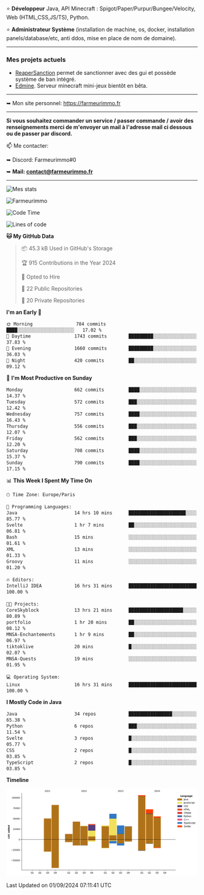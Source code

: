 ⭐ **Développeur** Java, API Minecraft : Spigot/Paper/Purpur/Bungee/Velocity, Web (HTML,CSS,JS/TS), Python.

⭐ **Administrateur Système** (installation de machine, os, docker, installation panels/database/etc, anti ddos, mise en place de nom de domaine).

---

### Mes projets actuels
- [ReaperSanction](https://www.spigotmc.org/resources/reapersanction.89580/) permet de sanctionner avec des gui et possède système de ban intégré.
- [Edmine](https://edmine.net). Serveur minecraft mini-jeux bientôt en bêta.

---

➥ Mon site personnel: https://farmeurimmo.fr

---

**Si vous souhaitez commander un service / passer commande / avoir des renseignements merci de m'envoyer un mail à l'adresse mail ci dessous ou de passer par discord.**

📫 Me contacter:
 
   ➥ Discord: Farmeurimmo#0
   
   ➥ **Mail: contact@farmeurimmo.fr**

---

![Mes stats](https://github-readme-stats.farmeurimmo.fr/api?username=Farmeurimmo&count_private=true&show_icons=true&theme=radical)

<img src="https://komarev.com/ghpvc/?username=Farmeurimmo" alt="Farmeurimmo" />

<!--START_SECTION:waka-->
![Code Time](http://img.shields.io/badge/Code%20Time-1%2C524%20hrs%2054%20mins-blue)

![Lines of code](https://img.shields.io/badge/From%20Hello%20World%20I%27ve%20Written-649.4%20thousand%20lines%20of%20code-blue)

**🐱 My GitHub Data** 

> 📦 45.3 kB Used in GitHub's Storage 
 > 
> 🏆 915 Contributions in the Year 2024
 > 
> 💼 Opted to Hire
 > 
> 📜 22 Public Repositories 
 > 
> 🔑 20 Private Repositories 
 > 
**I'm an Early 🐤** 

```text
🌞 Morning                784 commits         ████░░░░░░░░░░░░░░░░░░░░░   17.02 % 
🌆 Daytime                1743 commits        █████████░░░░░░░░░░░░░░░░   37.83 % 
🌃 Evening                1660 commits        █████████░░░░░░░░░░░░░░░░   36.03 % 
🌙 Night                  420 commits         ██░░░░░░░░░░░░░░░░░░░░░░░   09.12 % 
```
📅 **I'm Most Productive on Sunday** 

```text
Monday                   662 commits         ████░░░░░░░░░░░░░░░░░░░░░   14.37 % 
Tuesday                  572 commits         ███░░░░░░░░░░░░░░░░░░░░░░   12.42 % 
Wednesday                757 commits         ████░░░░░░░░░░░░░░░░░░░░░   16.43 % 
Thursday                 556 commits         ███░░░░░░░░░░░░░░░░░░░░░░   12.07 % 
Friday                   562 commits         ███░░░░░░░░░░░░░░░░░░░░░░   12.20 % 
Saturday                 708 commits         ████░░░░░░░░░░░░░░░░░░░░░   15.37 % 
Sunday                   790 commits         ████░░░░░░░░░░░░░░░░░░░░░   17.15 % 
```


📊 **This Week I Spent My Time On** 

```text
🕑︎ Time Zone: Europe/Paris

💬 Programming Languages: 
Java                     14 hrs 10 mins      █████████████████████░░░░   85.77 % 
Svelte                   1 hr 7 mins         ██░░░░░░░░░░░░░░░░░░░░░░░   06.81 % 
Bash                     15 mins             ░░░░░░░░░░░░░░░░░░░░░░░░░   01.61 % 
XML                      13 mins             ░░░░░░░░░░░░░░░░░░░░░░░░░   01.33 % 
Groovy                   11 mins             ░░░░░░░░░░░░░░░░░░░░░░░░░   01.20 % 

🔥 Editors: 
IntelliJ IDEA            16 hrs 31 mins      █████████████████████████   100.00 % 

🐱‍💻 Projects: 
CoreSkyblock             13 hrs 21 mins      ████████████████████░░░░░   80.89 % 
portfolio                1 hr 20 mins        ██░░░░░░░░░░░░░░░░░░░░░░░   08.12 % 
MNSA-Enchantements       1 hr 9 mins         ██░░░░░░░░░░░░░░░░░░░░░░░   06.97 % 
tiktoklive               20 mins             █░░░░░░░░░░░░░░░░░░░░░░░░   02.07 % 
MNSA-Quests              19 mins             ░░░░░░░░░░░░░░░░░░░░░░░░░   01.95 % 

💻 Operating System: 
Linux                    16 hrs 31 mins      █████████████████████████   100.00 % 
```

**I Mostly Code in Java** 

```text
Java                     34 repos            ████████████████░░░░░░░░░   65.38 % 
Python                   6 repos             ███░░░░░░░░░░░░░░░░░░░░░░   11.54 % 
Svelte                   3 repos             █░░░░░░░░░░░░░░░░░░░░░░░░   05.77 % 
CSS                      2 repos             █░░░░░░░░░░░░░░░░░░░░░░░░   03.85 % 
TypeScript               2 repos             █░░░░░░░░░░░░░░░░░░░░░░░░   03.85 % 
```



**Timeline**

![Lines of Code chart](https://raw.githubusercontent.com/Farmeurimmo/Farmeurimmo/main/assets/bar_graph.png)


 Last Updated on 01/09/2024 07:11:41 UTC
<!--END_SECTION:waka-->
